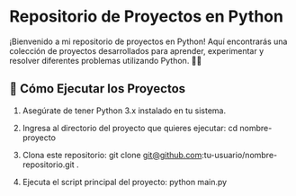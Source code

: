 # Repositorio de Proyectos en Python

¡Bienvenido a mi repositorio de proyectos en Python! Aquí encontrarás una colección de proyectos desarrollados para aprender, experimentar y resolver diferentes problemas utilizando Python. 🌟🐍

## 🚀 Cómo Ejecutar los Proyectos

1. Asegúrate de tener Python 3.x instalado en tu sistema.

2. Ingresa al directorio del proyecto que quieres ejecutar:
cd nombre-proyecto

3. Clona este repositorio:
git clone git@github.com:tu-usuario/nombre-repositorio.git .

4. Ejecuta el script principal del proyecto:
python main.py
